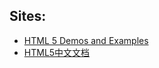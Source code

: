 ## Sites:
  * [HTML 5 Demos and Examples](http://html5demos.com/)
  * [HTML5中文文档](http://www.w3.org/html/ig/zh/wiki/HTML5)
